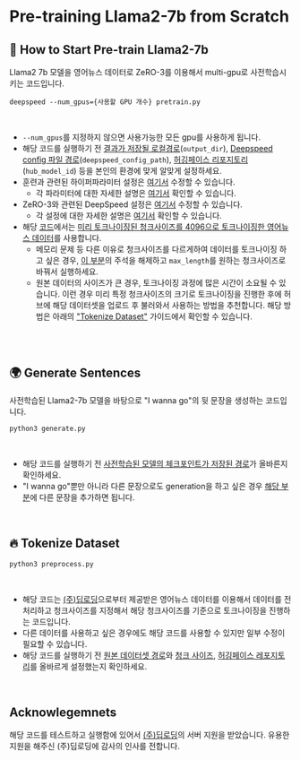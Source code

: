 # Pre-training Llama2-7b from Scratch 


## 🌈 How to Start Pre-train Llama2-7b
Llama2 7b 모델을 영어뉴스 데이터로 ZeRO-3를 이용해서 multi-gpu로 사전학습시키는 코드입니다.

    deepspeed --num_gpus={사용할 GPU 개수} pretrain.py

<br>

- `--num_gpus`를 지정하지 않으면 사용가능한 모든 gpu를 사용하게 됩니다.
- 해당 코드를 실행하기 전 [결과가 저장될 로컬경로](https://github.com/SEUNKOREA/Llama2_PT/blob/85bca4868bfbf81864c9ea9df0854281f63ac794/pretrain.py#L55)(`output_dir`), [Deepspeed config 파일 경로](https://github.com/SEUNKOREA/Llama2_PT/blob/85bca4868bfbf81864c9ea9df0854281f63ac794/pretrain.py#L58C1-L58C22)(`deepspeed_config_path`), [허깅페이스 리포지토리](https://github.com/SEUNKOREA/Llama2_PT/blob/85bca4868bfbf81864c9ea9df0854281f63ac794/pretrain.py#L89)(`hub_model_id`) 등을 본인의 환경에 맞게 알맞게 설정하세요.
- 훈련과 관련된 하이퍼파라미터 설정은 [여기서](https://github.com/SEUNKOREA/Llama2_PT/blob/85bca4868bfbf81864c9ea9df0854281f63ac794/pretrain.py#L59) 수정할 수 있습니다.
    - 각 파라미터에 대한 자세한 설명은 [여기서](https://huggingface.co/docs/transformers/v4.35.2/en/main_classes/trainer#transformers.TrainingArguments) 확인할 수 있습니다.
- ZeRO-3와 관련된 DeepSpeed 설정은 [여기서](https://github.com/SEUNKOREA/Llama2_PT/blob/main/ds_config.json) 수정할 수 있습니다.
    - 각 설정에 대한 자세한 설명은 [여기서](https://www.deepspeed.ai/docs/config-json/) 확인할 수 있습니다.
- 해당 [코드](https://github.com/SEUNKOREA/Llama2_PT/blob/main/pretrain.py)에서는 [미리 토크나이징된 청크사이즈를 4096으로 토크나이징한 영어뉴스 데이터](https://huggingface.co/datasets/leeseeun/tokenized_news_2gb_4096)를 사용합니다. 
    - 메모리 문제 등 다른 이유로 청크사이즈를 다르게하여 데이터를 토크나이징 하고 싶은 경우, [이 부분](https://github.com/SEUNKOREA/Llama2_PT/blob/85bca4868bfbf81864c9ea9df0854281f63ac794/pretrain.py#L32C1-L32C1)의 주석을 해제하고 `max_length`를 원하는 청크사이즈로 바꿔서 실행하세요.
    - 원본 데이터의 사이즈가 큰 경우, 토크나이징 과정에 많은 시간이 소요될 수 있습니다. 이런 경우 미리 특정 청크사이즈의 크기로 토크나이징을 진행한 후에 허브에 해당 데이터셋을 업로드 후 불러와서 사용하는 방법을 추천합니다. 해당 방법은 아래의 ["Tokenize Dataset"](https://github.com/SEUNKOREA/Llama2_PT/tree/main#-tokenize-dataset) 가이드에서 확인할 수 있습니다.

<br>
<br>

## 🌍 Generate Sentences
사전학습된 Llama2-7b 모델을 바탕으로 "I wanna go"의 뒷 문장을 생성하는 코드입니다.

    python3 generate.py

<br>

- 해당 코드를 실행하기 전 [사전학습된 모델의 체크포인트가 저장된 경로](https://github.com/SEUNKOREA/Llama2_PT/blob/85bca4868bfbf81864c9ea9df0854281f63ac794/generate.py#L16)가 올바른지 확인하세요.
- "I wanna go"뿐만 아니라 다른 문장으로도 generation을 하고 싶은 경우 [해당 부분](https://github.com/SEUNKOREA/Llama2_PT/blob/85bca4868bfbf81864c9ea9df0854281f63ac794/generate.py#L22C1-L22C1)에 다른 문장을 추가하면 됩니다.

<br>

## 🔥 Tokenize Dataset

    python3 preprocess.py

<br>

- 해당 코드는 [(주)딥로딩](https://www.deeploading.com/)으로부터 제공받은 영어뉴스 데이터를 이용해서 데이터를 전처리하고 청크사이즈를 지정해서 해당 청크사이즈를 기준으로 토크나이징을 진행하는 코드입니다. 
- 다른 데이터를 사용하고 싶은 경우에도 해당 코드를 사용할 수 있지만 일부 수정이 필요할 수 있습니다.
- 해당 코드를 실행하기 전 [원본 데이터셋 경로](https://github.com/SEUNKOREA/Llama2_PT/blob/85bca4868bfbf81864c9ea9df0854281f63ac794/preprocess.py#L55)와 [청크 사이즈](https://github.com/SEUNKOREA/Llama2_PT/blob/85bca4868bfbf81864c9ea9df0854281f63ac794/preprocess.py#L62), [허깅페이스 레포지토리](https://github.com/SEUNKOREA/Llama2_PT/blob/85bca4868bfbf81864c9ea9df0854281f63ac794/preprocess.py#L66)를 올바르게 설정했는지 확인하세요.

<br>

## Acknowlegemnets
해당 코드를 테스트하고 실행함에 있어서 [(주)딥로딩](https://www.deeploading.com/)의 서버 지원을 받았습니다. 유용한 지원을 해주신 (주)딥로딩에 감사의 인사를 전합니다.

